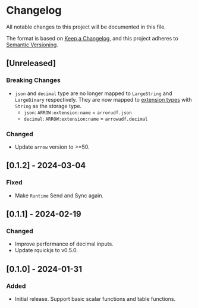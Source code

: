 # Changelog

All notable changes to this project will be documented in this file.

The format is based on [Keep a Changelog](https://keepachangelog.com/en/1.0.0/),
and this project adheres to [Semantic Versioning](https://semver.org/spec/v2.0.0.html).

## [Unreleased]

### Breaking Changes

- `json` and `decimal` type are no longer mapped to `LargeString` and `LargeBinary` respectively. They are now mapped to [extension types](https://arrow.apache.org/docs/format/Columnar.html#format-metadata-extension-types) with `String` as the storage type.
    - `json`: `ARROW:extension:name` = `arrorudf.json`
    - `decimal`: `ARROW:extension:name` = `arrowudf.decimal`

### Changed

- Update `arrow` version to >=50.

## [0.1.2] - 2024-03-04

### Fixed

- Make `Runtime` Send and Sync again.

## [0.1.1] - 2024-02-19

### Changed

- Improve performance of decimal inputs.
- Update rquickjs to v0.5.0.

## [0.1.0] - 2024-01-31

### Added

- Initial release. Support basic scalar functions and table functions.
